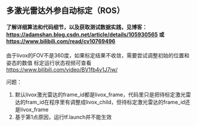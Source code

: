 ## 多激光雷达外参自动标定（ROS）
#### 了解详细算法和代码细节，以及获取测试数据实践，见博客：https://adamshan.blog.csdn.net/article/details/105930565 或 https://www.bilibili.com/read/cv10769496

由于livox的FOV不是360度，如果标定结果不收敛，需要尝试调整初始的位置和姿态的数值
标定运行状态视频可查看 https://www.bilibili.com/video/BV1fb4y1J7iw/

问题：

1. 默认livox激光雷达的frame_id都是livox_frame，代码里只是把待标定激光雷达的fram_id在程序里有调整成livox_child，但待标定激光雷达的frame_id还是livox_frame
2. 基于第1点原因，运行tf.launch并不能生效
